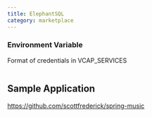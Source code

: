 ```yaml
---
title: ElephantSQL
category: marketplace
---
```


### Environment Variable

Format of credentials in VCAP_SERVICES

~~~xml
~~~

## Sample Application

https://github.com/scottfrederick/spring-music
